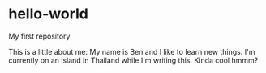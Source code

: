 # hello-world
My first repository 

This is a little about me: My name is Ben and I like to learn new things. I'm currently on an island in Thailand while I'm writing this. Kinda cool hmmm?
